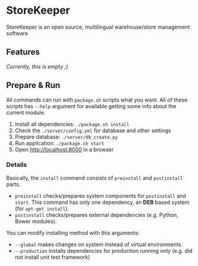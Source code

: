 # StoreKeeper
StoreKeeper is an open source, multilingual warehouse/store management software


## Features
*Currently, this is empty ;)*


## Prepare & Run
All commands can run with `package.sh` scripts what you want. All of these scripts has `--help` argument for
 available getting some info about the current module.

1. Install all dependencies: `./package.sh install`
2. Check the `./server/config.yml` for database and other settings
3. Prepare database: `./server/db_create.py`
4. Run application: `./package.sh start`
5. Open [http://localhost:8000](http://localhost:8000) in a browser


### Details ###
Basically, the `install` command consists of `preinstall` and `postinstall` parts.
* `preinstall` checks/prepares system components for `postinstall` and `start`. This command has only one dependency, an **DEB** based system (for `apt-get install`).
* `postinstall` checks/prepares external dependencies (e.g. Python, Bower modules).

You can modify installing method with this arguments:
* `--global` makes changes on system instead of virtual environments.
* `--production` installs dependencies for production running only (e.g. did not install unit test framework)

